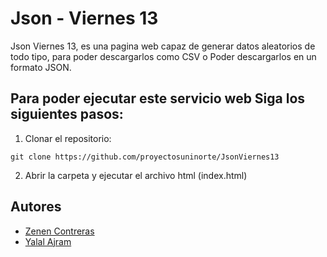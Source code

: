 # Json - Viernes 13 

Json Viernes 13, es una pagina web capaz de generar datos aleatorios de todo tipo, para poder descargarlos como CSV o Poder descargarlos en un formato JSON. 

## Para poder ejecutar este servicio web Siga los siguientes pasos: 

1. Clonar el repositorio:
```
git clone https://github.com/proyectosuninorte/JsonViernes13
```
2. Abrir la carpeta y ejecutar el archivo html (index.html)

## Autores

* [Zenen Contreras](https://github.com/ZenenContreras)
* [Yalal Ajram](https://github.com/YWAE1706)
